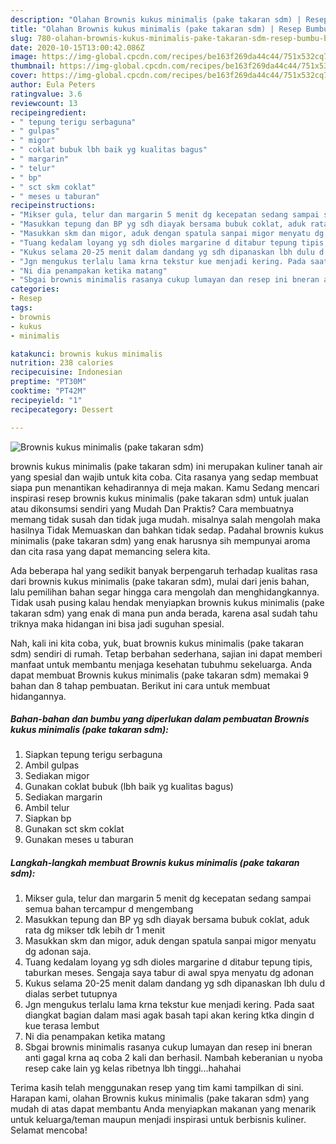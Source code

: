 ```yaml
---
description: "Olahan Brownis kukus minimalis (pake takaran sdm) | Resep Bumbu Brownis kukus minimalis (pake takaran sdm) Yang Menggugah Selera"
title: "Olahan Brownis kukus minimalis (pake takaran sdm) | Resep Bumbu Brownis kukus minimalis (pake takaran sdm) Yang Menggugah Selera"
slug: 780-olahan-brownis-kukus-minimalis-pake-takaran-sdm-resep-bumbu-brownis-kukus-minimalis-pake-takaran-sdm-yang-menggugah-selera
date: 2020-10-15T13:00:42.086Z
image: https://img-global.cpcdn.com/recipes/be163f269da44c44/751x532cq70/brownis-kukus-minimalis-pake-takaran-sdm-foto-resep-utama.jpg
thumbnail: https://img-global.cpcdn.com/recipes/be163f269da44c44/751x532cq70/brownis-kukus-minimalis-pake-takaran-sdm-foto-resep-utama.jpg
cover: https://img-global.cpcdn.com/recipes/be163f269da44c44/751x532cq70/brownis-kukus-minimalis-pake-takaran-sdm-foto-resep-utama.jpg
author: Eula Peters
ratingvalue: 3.6
reviewcount: 13
recipeingredient:
- " tepung terigu serbaguna"
- " gulpas"
- " migor"
- " coklat bubuk lbh baik yg kualitas bagus"
- " margarin"
- " telur"
- " bp"
- " sct skm coklat"
- " meses u taburan"
recipeinstructions:
- "Mikser gula, telur dan margarin 5 menit dg kecepatan sedang sampai semua bahan tercampur d mengembang"
- "Masukkan tepung dan BP yg sdh diayak bersama bubuk coklat, aduk rata dg mikser tdk lebih dr 1 menit"
- "Masukkan skm dan migor, aduk dengan spatula sanpai migor menyatu dg adonan saja."
- "Tuang kedalam loyang yg sdh dioles margarine d ditabur tepung tipis, taburkan meses. Sengaja saya tabur di awal spya menyatu dg adonan"
- "Kukus selama 20-25 menit dalam dandang yg sdh dipanaskan lbh dulu d dialas serbet tutupnya"
- "Jgn mengukus terlalu lama krna tekstur kue menjadi kering. Pada saat diangkat bagian dalam masi agak basah tapi akan kering ktka dingin d kue terasa lembut"
- "Ni dia penampakan ketika matang"
- "Sbgai brownis minimalis rasanya cukup lumayan dan resep ini bneran anti gagal krna aq coba 2 kali dan berhasil. Nambah keberanian u nyoba resep cake lain yg kelas ribetnya lbh tinggi...hahahai"
categories:
- Resep
tags:
- brownis
- kukus
- minimalis

katakunci: brownis kukus minimalis 
nutrition: 238 calories
recipecuisine: Indonesian
preptime: "PT30M"
cooktime: "PT42M"
recipeyield: "1"
recipecategory: Dessert

---
```



![Brownis kukus minimalis (pake takaran sdm)](https://img-global.cpcdn.com/recipes/be163f269da44c44/751x532cq70/brownis-kukus-minimalis-pake-takaran-sdm-foto-resep-utama.jpg)


brownis kukus minimalis (pake takaran sdm) ini merupakan kuliner tanah air yang spesial dan wajib untuk kita coba. Cita rasanya yang sedap membuat siapa pun menantikan kehadirannya di meja makan.
Kamu Sedang mencari inspirasi resep brownis kukus minimalis (pake takaran sdm) untuk jualan atau dikonsumsi sendiri yang Mudah Dan Praktis? Cara membuatnya memang tidak susah dan tidak juga mudah. misalnya salah mengolah maka hasilnya Tidak Memuaskan dan bahkan tidak sedap. Padahal brownis kukus minimalis (pake takaran sdm) yang enak harusnya sih mempunyai aroma dan cita rasa yang dapat memancing selera kita.



Ada beberapa hal yang sedikit banyak berpengaruh terhadap kualitas rasa dari brownis kukus minimalis (pake takaran sdm), mulai dari jenis bahan, lalu pemilihan bahan segar hingga cara mengolah dan menghidangkannya. Tidak usah pusing kalau hendak menyiapkan brownis kukus minimalis (pake takaran sdm) yang enak di mana pun anda berada, karena asal sudah tahu triknya maka hidangan ini bisa jadi suguhan spesial.


Nah, kali ini kita coba, yuk, buat brownis kukus minimalis (pake takaran sdm) sendiri di rumah. Tetap berbahan sederhana, sajian ini dapat memberi manfaat untuk membantu menjaga kesehatan tubuhmu sekeluarga. Anda dapat membuat Brownis kukus minimalis (pake takaran sdm) memakai 9 bahan dan 8 tahap pembuatan. Berikut ini cara untuk membuat hidangannya.

<!--inarticleads1-->

##### Bahan-bahan dan bumbu yang diperlukan dalam pembuatan Brownis kukus minimalis (pake takaran sdm):

1. Siapkan  tepung terigu serbaguna
1. Ambil  gulpas
1. Sediakan  migor
1. Gunakan  coklat bubuk (lbh baik yg kualitas bagus)
1. Sediakan  margarin
1. Ambil  telur
1. Siapkan  bp
1. Gunakan  sct skm coklat
1. Gunakan  meses u taburan




<!--inarticleads2-->

##### Langkah-langkah membuat Brownis kukus minimalis (pake takaran sdm):

1. Mikser gula, telur dan margarin 5 menit dg kecepatan sedang sampai semua bahan tercampur d mengembang
1. Masukkan tepung dan BP yg sdh diayak bersama bubuk coklat, aduk rata dg mikser tdk lebih dr 1 menit
1. Masukkan skm dan migor, aduk dengan spatula sanpai migor menyatu dg adonan saja.
1. Tuang kedalam loyang yg sdh dioles margarine d ditabur tepung tipis, taburkan meses. Sengaja saya tabur di awal spya menyatu dg adonan
1. Kukus selama 20-25 menit dalam dandang yg sdh dipanaskan lbh dulu d dialas serbet tutupnya
1. Jgn mengukus terlalu lama krna tekstur kue menjadi kering. Pada saat diangkat bagian dalam masi agak basah tapi akan kering ktka dingin d kue terasa lembut
1. Ni dia penampakan ketika matang
1. Sbgai brownis minimalis rasanya cukup lumayan dan resep ini bneran anti gagal krna aq coba 2 kali dan berhasil. Nambah keberanian u nyoba resep cake lain yg kelas ribetnya lbh tinggi...hahahai




Terima kasih telah menggunakan resep yang tim kami tampilkan di sini. Harapan kami, olahan Brownis kukus minimalis (pake takaran sdm) yang mudah di atas dapat membantu Anda menyiapkan makanan yang menarik untuk keluarga/teman maupun menjadi inspirasi untuk berbisnis kuliner. Selamat mencoba!

